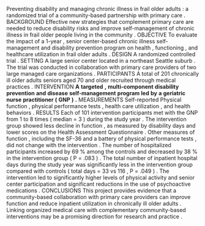Preventing disability and managing chronic illness in frail older adults : a randomized trial of a community-based partnership with primary care . BACKGROUND Effective new strategies that complement primary care are needed to reduce disability risks and improve self-management of chronic illness in frail older people living in the community . OBJECTIVE To evaluate the impact of a 1-year , senior center-based chronic illness self-management and disability prevention program on health , functioning , and healthcare utilization in frail older adults . DESIGN A randomized controlled trial . SETTING A large senior center located in a northeast Seattle suburb . The trial was conducted in collaboration with primary care providers of two large managed care organizations . PARTICIPANTS A total of 201 chronically ill older adults seniors aged 70 and older recruited through medical practices . INTERVENTION **A** **targeted** **,** **multi-component** **disability** **prevention** **and** **disease** **self-management** **program** **led** **by** **a** **geriatric** **nurse** **practitioner** **(** **GNP** **)** **.** MEASUREMENTS Self-reported Physical function , physical performance tests , health care utilization , and health behaviors . RESULTS Each of 101 intervention participants met with the GNP from 1 to 8 times ( median = 3 ) during the study year . The intervention group showed less decline in function , as measured by disability days and lower scores on the Health Assessment Questionnaire . Other measures of function , including the SF-36 and a battery of physical performance tests , did not change with the intervention . The number of hospitalized participants increased by 69 % among the controls and decreased by 38 % in the intervention group ( P = .083 ) . The total number of inpatient hospital days during the study year was significantly less in the intervention group compared with controls ( total days = 33 vs 116 , P = .049 ) . The intervention led to significantly higher levels of physical activity and senior center participation and significant reductions in the use of psychoactive medications . CONCLUSIONS This project provides evidence that a community-based collaboration with primary care providers can improve function and reduce inpatient utilization in chronically ill older adults . Linking organized medical care with complementary community-based interventions may be a promising direction for research and practice . 